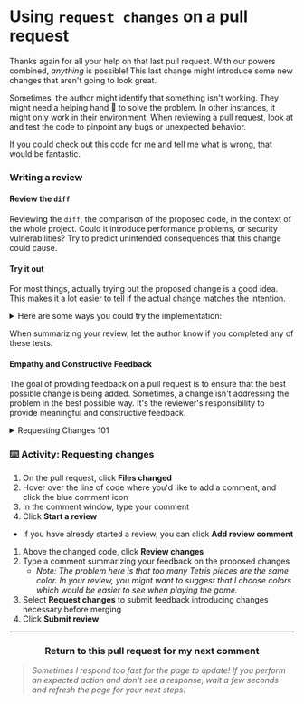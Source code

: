 # Using `request changes` on a pull request

Thanks again for all your help on that last pull request. With our powers combined, _anything_ is possible! This last change might introduce some new changes that aren't going to look great.

Sometimes, the author might identify that something isn't working. They might need a helping hand :wave: to solve the problem. In other instances, it might only work in their environment. When reviewing a pull request, look at and test the code to pinpoint any bugs or unexpected behavior.

If you could check out this code for me and tell me what is wrong, that would be fantastic.

### Writing a review

#### Review the `diff`

Reviewing the `diff`, the comparison of the proposed code, in the context of the whole project. Could it introduce performance problems, or security vulnerabilities? Try to predict unintended consequences that this change could cause.

#### Try it out

For most things, actually trying out the proposed change is a good idea. This makes it a lot easier to tell if the actual change matches the intention.

<details><summary>
Here are some ways you could try the implementation:</summary>

- Clone the repository, and checkout to the branch compared in the pull request. Run the application in your local development environment.
- Deploy the pull request to a review-lab or staging environment (as appropriate).
</details>

When summarizing your review, let the author know if you completed any of these tests.

#### Empathy and Constructive Feedback

The goal of providing feedback on a pull request is to ensure that the best possible change is being added. Sometimes, a change isn't addressing the problem in the best possible way. It's the reviewer's responsibility to provide meaningful and constructive feedback.

<details><summary>Requesting Changes 101</summary>
    - Before you submit your review, your line comments are pending and only visible to you. You can edit pending comments anytime before you submit your review. To cancel a pending review and its pending comments, scroll down to the end of the page in the Conversation tab. Then click **Cancel review**._
</details>

### :keyboard: Activity: Requesting changes

1. On the pull request, click **Files changed**
1. Hover over the line of code where you'd like to add a comment, and click the blue comment icon
1. In the comment window, type your comment
1. Click **Start a review**
  - If you have already started a review, you can click **Add review comment**
1. Above the changed code, click **Review changes**
1. Type a comment summarizing your feedback on the proposed changes
    - _Note: The problem here is that too many Tetris pieces are the same color. In your review, you might want to suggest that I choose colors which would be easier to see when playing the game._
1. Select **Request changes** to submit feedback introducing changes necessary before merging
1. Click **Submit review**

<hr>
<h3 align="center">Return to this pull request for my next comment</h3>

> _Sometimes I respond too fast for the page to update! If you perform an expected action and don't see a response, wait a few seconds and refresh the page for your next steps._
